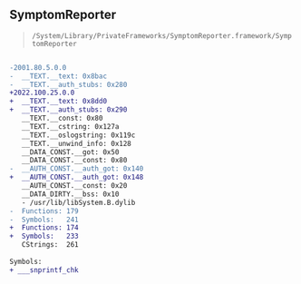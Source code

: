 ## SymptomReporter

> `/System/Library/PrivateFrameworks/SymptomReporter.framework/SymptomReporter`

```diff

-2001.80.5.0.0
-  __TEXT.__text: 0x8bac
-  __TEXT.__auth_stubs: 0x280
+2022.100.25.0.0
+  __TEXT.__text: 0x8dd0
+  __TEXT.__auth_stubs: 0x290
   __TEXT.__const: 0x80
   __TEXT.__cstring: 0x127a
   __TEXT.__oslogstring: 0x119c
   __TEXT.__unwind_info: 0x128
   __DATA_CONST.__got: 0x50
   __DATA_CONST.__const: 0x80
-  __AUTH_CONST.__auth_got: 0x140
+  __AUTH_CONST.__auth_got: 0x148
   __AUTH_CONST.__const: 0x20
   __DATA_DIRTY.__bss: 0x10
   - /usr/lib/libSystem.B.dylib
-  Functions: 179
-  Symbols:   241
+  Functions: 174
+  Symbols:   233
   CStrings:  261
 
Symbols:
+ ___snprintf_chk

```
